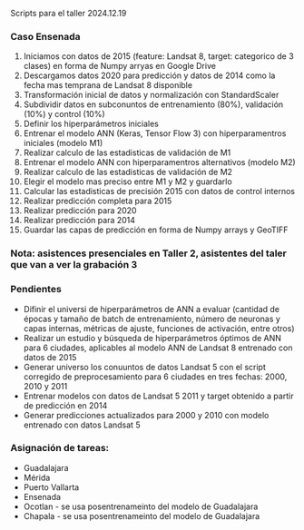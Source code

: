 Scripts para el taller 2024.12.19

### Caso Ensenada
1) Iniciamos con datos de 2015 (feature: Landsat 8, target: categorico de 3 clases) en forma de Numpy arryas en Google Drive
2) Descargamos datos 2020 para predicción y datos de 2014 como la fecha mas temprana de Landsat 8 disponible
3) Transformación inicial de datos y normalización con StandardScaler
4) Subdividir datos en subconuntos de entrenamiento (80%), validación (10%) y control (10%)
5) Definir los hiperparámetros iniciales
6) Entrenar el modelo ANN (Keras, Tensor Flow 3) con hiperparamentros iniciales (modelo M1)
7) Realizar calculo de las estadisticas de validación de M1
8) Entrenar el modelo ANN con hiperparamentros alternativos (modelo M2)
9) Realizar calculo de las estadisticas de validación de M2
10) Elegir el modelo mas preciso entre M1 y M2 y guardarlo
11) Calcular las estadisticas de precisión 2015 con datos de control internos
12) Realizar predicción completa para 2015
13) Realizar predicción para 2020
14) Realizar predicción para 2014
15) Guardar las capas de predicción en forma de Numpy arrays y GeoTIFF

### Nota: asistences presenciales en Taller 2, asistentes del taler que van a ver la grabación 3

### Pendientes
* Difinir el universi de hiperparámetros de ANN a evaluar (cantidad de épocas y tamaño de batch de entrenamiento, número de neuronas y capas internas, métricas de ajuste, funciones de activación, entre otros)
* Realizar un estudio y búsqueda de hiperparámetros óptimos de ANN para 6 ciudades, aplicables al modelo ANN de Landsat 8 entrenado con datos de 2015
* Generar universo los conuuntos de datos Landsat 5 con el script corregido de preprocesamiento para 6 ciudades en tres fechas: 2000, 2010 y 2011
* Entrenar modelos con datos de Landsat 5 2011 y target obtenido a partir de predicción en 2014
* Generar predicciones actualizados para 2000 y 2010 con modelo entrenado con datos Landsat 5

### Asignación de tareas:
* Guadalajara
* Mérida
* Puerto Vallarta
* Ensenada
* Ocotlan - se usa posentrenameinto del modelo de Guadalajara
* Chapala - se usa posentrenameinto del modelo de Guadalajara
